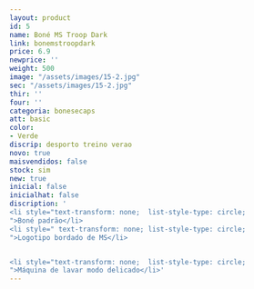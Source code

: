```yaml
---
layout: product
id: 5
name: Boné MS Troop Dark
link: bonemstroopdark
price: 6.9
newprice: ''
weight: 500
image: "/assets/images/15-2.jpg"
sec: "/assets/images/15-2.jpg"
thir: ''
four: ''
categoria: bonesecaps
att: basic
color:
- Verde
discrip: desporto treino verao
novo: true
maisvendidos: false
stock: sim
new: true
inicial: false
inicialhat: false
discription: '
<li style="text-transform: none;  list-style-type: circle;
">Boné padrão</li>
<li style=" text-transform: none; list-style-type: circle;
">Logotipo bordado de MS</li>


<li style="text-transform: none;  list-style-type: circle;
">Máquina de lavar modo delicado</li>'
---
```


